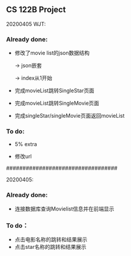 ﻿## CS 122B Project 

20200405 WJT:
### Already done:
 - 修改了movie list的json数据结构
 
    -> json嵌套
    
    -> index从1开始
    

 - 完成movieList跳转SingleStar页面

 - 完成movieList跳转SingleMovie页面

 - 完成singleStar/singleMovie页面返回movieList


### To do:

 - 5% extra

 - 修改url



##################################

20200405:
### Already done:
 - 连接数据库查询Movielist信息并在前端显示

### To do：
 - 点击电影名称的跳转和结果展示
 - 点击star名称的跳转和结果展示
 
